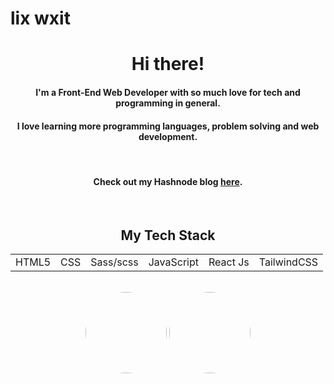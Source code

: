 # lix wxit

<div align='center'>
<table>
<h1>Hi there!</h1>
<h4>I'm a Front-End Web Developer with so much love for tech and programming in general.</h4>
<h4>I love learning more programming languages, problem solving and web development.</h4>
  <br>

<h4>Check out my Hashnode blog <a target='_blank' href="https://my-tech-journey.hashnode.dev">here</a>.</h4>
 <br>

<h2>My Tech Stack</h2>
  <tr>
    <td>HTML5</td>
    <td>CSS</td>
    <td>Sass/scss</td>
    <td>JavaScript</td>
    <td>React Js</td>
   <td>TailwindCSS</td>
  </tr></div>
</table>
<br>

<div align= 'center'>
<a href="https://github.com/wx-it?tab=repositories"><img height="130em" style="border-radius:80px;" src="https://github-readme-stats.vercel.app/api?username=wx-it&show_icons=true&theme=nord&include_all_commits=true&count_private=true"/></a>
<a href="https://github.com/wx-it?tab=repositories"><img height="130em" style="border-radius:80px;" src="https://github-readme-stats.vercel.app/api/top-langs/?username=wx-it&layout=compact&langs_count=7&theme=nord"/></a>

</div>
